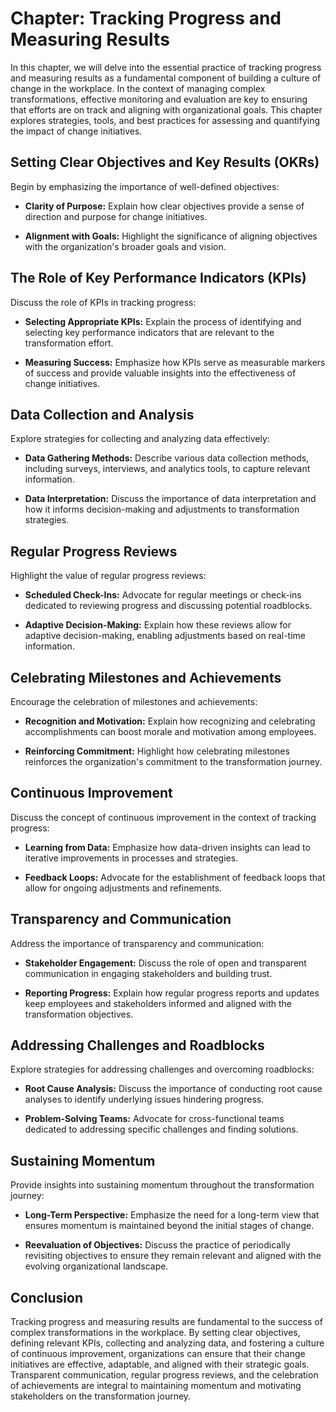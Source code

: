 Chapter: Tracking Progress and Measuring Results
================================================

In this chapter, we will delve into the essential practice of tracking progress and measuring results as a fundamental component of building a culture of change in the workplace. In the context of managing complex transformations, effective monitoring and evaluation are key to ensuring that efforts are on track and aligning with organizational goals. This chapter explores strategies, tools, and best practices for assessing and quantifying the impact of change initiatives.

Setting Clear Objectives and Key Results (OKRs)
-----------------------------------------------

Begin by emphasizing the importance of well-defined objectives:

* **Clarity of Purpose:** Explain how clear objectives provide a sense of direction and purpose for change initiatives.

* **Alignment with Goals:** Highlight the significance of aligning objectives with the organization's broader goals and vision.

The Role of Key Performance Indicators (KPIs)
---------------------------------------------

Discuss the role of KPIs in tracking progress:

* **Selecting Appropriate KPIs:** Explain the process of identifying and selecting key performance indicators that are relevant to the transformation effort.

* **Measuring Success:** Emphasize how KPIs serve as measurable markers of success and provide valuable insights into the effectiveness of change initiatives.

Data Collection and Analysis
----------------------------

Explore strategies for collecting and analyzing data effectively:

* **Data Gathering Methods:** Describe various data collection methods, including surveys, interviews, and analytics tools, to capture relevant information.

* **Data Interpretation:** Discuss the importance of data interpretation and how it informs decision-making and adjustments to transformation strategies.

Regular Progress Reviews
------------------------

Highlight the value of regular progress reviews:

* **Scheduled Check-Ins:** Advocate for regular meetings or check-ins dedicated to reviewing progress and discussing potential roadblocks.

* **Adaptive Decision-Making:** Explain how these reviews allow for adaptive decision-making, enabling adjustments based on real-time information.

Celebrating Milestones and Achievements
---------------------------------------

Encourage the celebration of milestones and achievements:

* **Recognition and Motivation:** Explain how recognizing and celebrating accomplishments can boost morale and motivation among employees.

* **Reinforcing Commitment:** Highlight how celebrating milestones reinforces the organization's commitment to the transformation journey.

Continuous Improvement
----------------------

Discuss the concept of continuous improvement in the context of tracking progress:

* **Learning from Data:** Emphasize how data-driven insights can lead to iterative improvements in processes and strategies.

* **Feedback Loops:** Advocate for the establishment of feedback loops that allow for ongoing adjustments and refinements.

Transparency and Communication
------------------------------

Address the importance of transparency and communication:

* **Stakeholder Engagement:** Discuss the role of open and transparent communication in engaging stakeholders and building trust.

* **Reporting Progress:** Explain how regular progress reports and updates keep employees and stakeholders informed and aligned with the transformation objectives.

Addressing Challenges and Roadblocks
------------------------------------

Explore strategies for addressing challenges and overcoming roadblocks:

* **Root Cause Analysis:** Discuss the importance of conducting root cause analyses to identify underlying issues hindering progress.

* **Problem-Solving Teams:** Advocate for cross-functional teams dedicated to addressing specific challenges and finding solutions.

Sustaining Momentum
-------------------

Provide insights into sustaining momentum throughout the transformation journey:

* **Long-Term Perspective:** Emphasize the need for a long-term view that ensures momentum is maintained beyond the initial stages of change.

* **Reevaluation of Objectives:** Discuss the practice of periodically revisiting objectives to ensure they remain relevant and aligned with the evolving organizational landscape.

Conclusion
----------

Tracking progress and measuring results are fundamental to the success of complex transformations in the workplace. By setting clear objectives, defining relevant KPIs, collecting and analyzing data, and fostering a culture of continuous improvement, organizations can ensure that their change initiatives are effective, adaptable, and aligned with their strategic goals. Transparent communication, regular progress reviews, and the celebration of achievements are integral to maintaining momentum and motivating stakeholders on the transformation journey.
